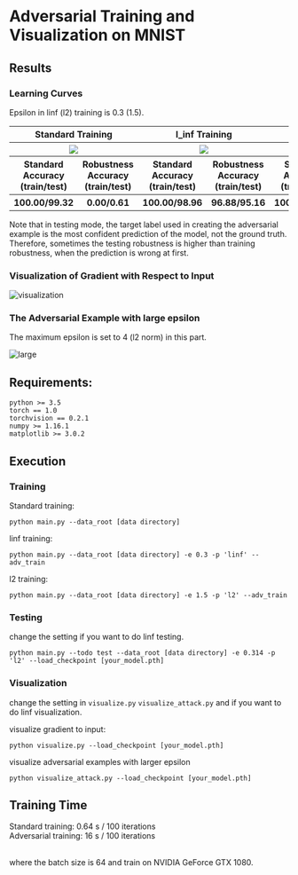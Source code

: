 # Adversarial Training and Visualization on MNIST


## Results

### Learning Curves

Epsilon in linf (l2) training is 0.3 (1.5). 

<table border=0 width="50px" >
	<tbody> 
    <tr>	
    	<th colspan="2" align="center"> <strong>Standard Training</strong> </th>
		<th colspan="2" align="center"> <strong>l_inf Training</strong> </th>
		<th colspan="2" align="center"> <strong>l_2 Training</strong></th>
	</tr>
	<tr>
		<th colspan="2" align="center"> <img src="https://github.com/louis2889184/adversarial_training/blob/master/mnist/img/mnist_learning_curve_std.jpg"> </th>
		<th colspan="2" align="center"> <img src="https://github.com/louis2889184/adversarial_training/blob/master/mnist/img/mnist_learning_curve_linf.jpg"> </th>
		<th colspan="2" align="center"> <img src="https://github.com/louis2889184/adversarial_training/blob/master/mnist/img/mnist_learning_curve_l2.jpg"> </th>
	</tr>
	<tr>
		<th colspan="1" align="center"> <strong>Standard Accuracy</strong> <br/> (train/test) </th>
		<th colspan="1" align="center"> <strong>Robustness Accuracy</strong> <br/> (train/test) </th>
		<th colspan="1" align="center"> <strong>Standard Accuracy</strong> <br/> (train/test) </th>
		<th colspan="1" align="center"> <strong>Robustness Accuracy</strong> <br/> (train/test) </th>
		<th colspan="1" align="center"> <strong>Standard Accuracy</strong> <br/> (train/test) </th>
		<th colspan="1" align="center"> <strong>Robustness Accuracy</strong> <br/> (train/test) </th>
	</tr>
	<tr>
		<th colspan="1" align="center"> 100.00/99.32 </th>
		<th colspan="1" align="center"> 0.00/0.61 </th>
		<th colspan="1" align="center"> 100.00/98.96 </th>
		<th colspan="1" align="center"> 96.88/95.16 </th>
		<th colspan="1" align="center"> 100.00/99.41 </th>
		<th colspan="1" align="center"> 100.00/97.48 </th>
	</tr>
	</tbody>
</table>

Note that in testing mode, the target label used in creating the adversarial example is the most confident prediction of the model, not the ground truth. Therefore, sometimes the testing robustness is higher than training robustness, when the prediction is wrong at first.

### Visualization of Gradient with Respect to Input

![visualization](https://github.com/louis2889184/adversarial_training/blob/master/mnist/img/mnist_grad_default.jpg)

### The Adversarial Example with large epsilon

The maximum epsilon is set to 4 (l2 norm) in this part.

![large](https://github.com/louis2889184/adversarial_training/blob/master/mnist/img/mnist_large_l2_.jpg)


## Requirements:
```
python >= 3.5
torch == 1.0
torchvision == 0.2.1
numpy >= 1.16.1
matplotlib >= 3.0.2
```

## Execution

### Training

Standard training: <br/>

```
python main.py --data_root [data directory]
```

linf training: <br/>

```
python main.py --data_root [data directory] -e 0.3 -p 'linf' --adv_train
```

l2 training: <br/>

```
python main.py --data_root [data directory] -e 1.5 -p 'l2' --adv_train
```

### Testing

change the setting if you want to do linf testing.
```
python main.py --todo test --data_root [data directory] -e 0.314 -p 'l2' --load_checkpoint [your_model.pth]
```

### Visualization

change the setting in `visualize.py` `visualize_attack.py` and if you want to do linf visualization.

visualize gradient to input: <br/>

```
python visualize.py --load_checkpoint [your_model.pth]
```

visualize adversarial examples with larger epsilon <br/>

```
python visualize_attack.py --load_checkpoint [your_model.pth]
```


## Training Time

Standard training: 0.64 s / 100 iterations <br/>
Adversarial training: 16 s / 100 iterations <br/> <br/>

where the batch size is 64 and train on NVIDIA GeForce GTX 1080.

